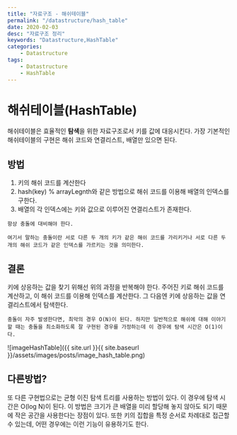 ```yaml
---
title: "자료구조 - 해쉬테이블"
permalink: "/datastructure/hash_table"
date: 2020-02-03
desc: "자료구조 정리"
keywords: "Datastructure,HashTable"
categories: 
    - Datastructure
tags: 
    - Datastructure 
    - HashTable
---
```


# 해쉬테이블(HashTable)

해쉬테이블은 효율적인 <b>탐색</b>을 위한 자료구조로서 키를 값에 대응시킨다. 가장 기본적인 해쉬테이블의 구현은 해쉬 코드와 연결리스트, 배열만 있으면 된다.

## 방법

1. 키의 해쉬 코드를 계산한다
2. hash(key) % arrayLegnth와 같은 방법으로 해쉬 코드를 이용해 배열의 인덱스를 구한다.
3. 배열의 각 인덱스에는 키와 값으로 이루어진 연결리스트가 존재한다.

```
항상 충돌에 대비해야 한다. 

여기서 말하는 충돌이란 서로 다른 두 개의 키가 같은 해쉬 코드를 가리키거나 서로 다른 두 개의 해쉬 코드가 같은 인덱스를 가르키는 것을 의미한다.
```

## 결론

키에 상응하는 값을 찾기 위해선 위의 과정을 반복해야 한다. 주어진 키로 해쉬 코드를 계산하고, 이 해쉬 코드를 이용해 인덱스를 계산한다. 그 다음엔 키에 상응하는 값을 연결리스트에서 탐색한다.

```
충돌이 자주 발생한다면, 최악의 경우 O(N)이 된다. 하지만 일반적으로 해쉬에 대해 이야기할 때는 충돌을 최소화하도록 잘 구현된 경우를 가정하는데 이 경우에 탐색 시간은 O(1)이다.
```

![imageHashTable]({{ site.url }}{{ site.baseurl }}/assets/images/posts/image_hash_table.png)

## 다른방법?

또 다른 구현법으로는 균형 이진 탐색 트리를 사용하는 방법이 있다. 이 경우에 탐색 시간은 O(log N)이 된다. 이 방법은 크기가 큰 배열을 미리 할당해 놓지 않아도 되기 때문에 작은 공간을 사용한다는 장점이 있다. 또한 키의 집합을 특정 순서로 차례대로 접근할 수 있는데, 어떤 경우에는 이런 기능이 유용하기도 한다.
